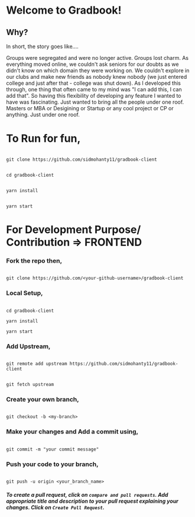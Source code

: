 # Welcome to Gradbook!

## Why?

In short, the story goes like....

Groups were segregated and were no longer active. Groups lost charm. As everything moved online, we couldn't ask seniors for our doubts as we didn't know on which domain they were working on. We couldn't explore in our clubs and make new friends as nobody knew nobody (we just entered college and just after that - college was shut down). As I developed this through, one thing that often came to my mind was "I can add this, I can add that". So having this flexibility of developing any feature I wanted to have was fascinating. Just wanted to bring all the people under one roof. Masters or MBA or Desigining or Startup or any cool project or CP or anything. Just under one roof.

# To Run for fun,

```

git clone https://github.com/sidmohanty11/gradbook-client

```

```

cd gradbook-client

```

```

yarn install

```

```

yarn start

```

# For Development Purpose/ Contribution => FRONTEND

### Fork the repo then,

```

git clone https://github.com/<your-github-username>/gradbook-client

```

### Local Setup,

```

cd gradbook-client

yarn install

yarn start

```

### Add Upstream,

```

git remote add upstream https://github.com/sidmohanty11/gradbook-client

```

```

git fetch upstream

```

### Create your own branch,

```

git checkout -b <my-branch>

```

### Make your changes and Add a commit using,

```

git commit -m "your commit message"

```

### Push your code to your branch,

```

git push -u origin <your_branch_name>

```

#### _To create a pull request, click on `compare and pull requests`. Add appropriate title and description to your pull request explaining your changes. Click on `Create Pull Request`._
